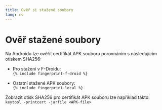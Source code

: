 ```yaml
---
title: Ověř si stažené soubory
lang: cs
---
```


# Ověř stažené soubory

Na Androidu lze ověřit certifikát APK souboru porovnáním s následujícím otiskem SHA256:  

* Pro stažení v F-Droidu:  
  `{% include fingerprint-f-droid %}`

* Ostatní stažené APK soubory:  
  `{% include fingerprint-local %}`

Zobrazit otisk SHA256 pro certifikát APK souboru lze napřiklad takto:  
`keytool -printcert -jarfile <APK-file>`


